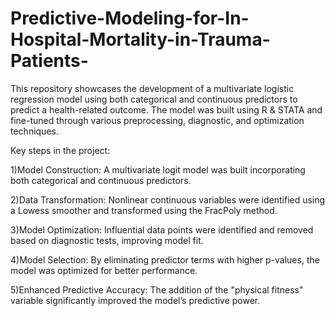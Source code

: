 # Predictive-Modeling-for-In-Hospital-Mortality-in-Trauma-Patients-
This repository showcases the development of a multivariate logistic regression model using both categorical and continuous predictors to predict a health-related outcome. The model was built using R & STATA and fine-tuned through various preprocessing, diagnostic, and optimization techniques.

Key steps in the project:

1)Model Construction: A multivariate logit model was built incorporating both categorical and continuous predictors.

2)Data Transformation: Nonlinear continuous variables were identified using a Lowess smoother and transformed using the FracPoly method.

3)Model Optimization: Influential data points were identified and removed based on diagnostic tests, improving model fit.

4)Model Selection: By eliminating predictor terms with higher p-values, the model was optimized for better performance.

5)Enhanced Predictive Accuracy: The addition of the "physical fitness" variable significantly improved the model’s predictive power.
